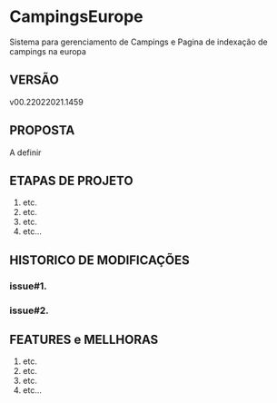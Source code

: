 # CampingsEurope
Sistema para gerenciamento de Campings e Pagina de indexação de campings na europa


## VERSÃO
v00.22022021.1459

## PROPOSTA

A definir

## ETAPAS DE PROJETO

1. etc.
2. etc.
3. etc.
4. etc...

## HISTORICO DE MODIFICAÇÕES

### issue#1.  
### issue#2.  

## FEATURES e MELLHORAS

1. etc.
2. etc.
3. etc.
4. etc...
